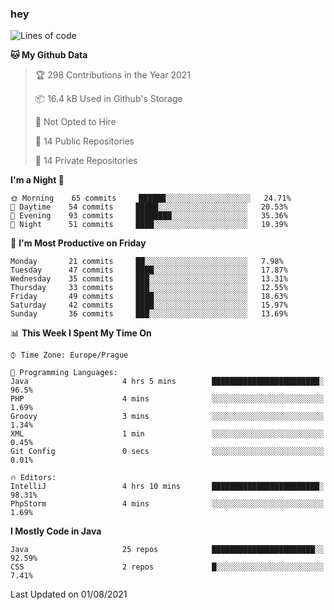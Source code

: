 ### hey

<!--START_SECTION:waka-->
![Lines of code](https://img.shields.io/badge/From%20Hello%20World%20I%27ve%20Written-118855%20lines%20of%20code-blue)

**🐱 My Github Data** 

> 🏆 298 Contributions in the Year 2021
 > 
> 📦 16.4 kB Used in Github's Storage 
 > 
> 🚫 Not Opted to Hire
 > 
> 📜 14 Public Repositories 
 > 
> 🔑 14 Private Repositories  
 > 
**I'm a Night 🦉** 

```text
🌞 Morning    65 commits     ██████░░░░░░░░░░░░░░░░░░░   24.71% 
🌆 Daytime    54 commits     █████░░░░░░░░░░░░░░░░░░░░   20.53% 
🌃 Evening    93 commits     ████████░░░░░░░░░░░░░░░░░   35.36% 
🌙 Night      51 commits     ████░░░░░░░░░░░░░░░░░░░░░   19.39%

```
📅 **I'm Most Productive on Friday** 

```text
Monday       21 commits     ██░░░░░░░░░░░░░░░░░░░░░░░   7.98% 
Tuesday      47 commits     ████░░░░░░░░░░░░░░░░░░░░░   17.87% 
Wednesday    35 commits     ███░░░░░░░░░░░░░░░░░░░░░░   13.31% 
Thursday     33 commits     ███░░░░░░░░░░░░░░░░░░░░░░   12.55% 
Friday       49 commits     ████░░░░░░░░░░░░░░░░░░░░░   18.63% 
Saturday     42 commits     ████░░░░░░░░░░░░░░░░░░░░░   15.97% 
Sunday       36 commits     ███░░░░░░░░░░░░░░░░░░░░░░   13.69%

```


📊 **This Week I Spent My Time On** 

```text
⌚︎ Time Zone: Europe/Prague

💬 Programming Languages: 
Java                     4 hrs 5 mins        ████████████████████████░   96.5% 
PHP                      4 mins              ░░░░░░░░░░░░░░░░░░░░░░░░░   1.69% 
Groovy                   3 mins              ░░░░░░░░░░░░░░░░░░░░░░░░░   1.34% 
XML                      1 min               ░░░░░░░░░░░░░░░░░░░░░░░░░   0.45% 
Git Config               0 secs              ░░░░░░░░░░░░░░░░░░░░░░░░░   0.01%

🔥 Editors: 
IntelliJ                 4 hrs 10 mins       ████████████████████████░   98.31% 
PhpStorm                 4 mins              ░░░░░░░░░░░░░░░░░░░░░░░░░   1.69%

```

**I Mostly Code in Java** 

```text
Java                     25 repos            ███████████████████████░░   92.59% 
CSS                      2 repos             █░░░░░░░░░░░░░░░░░░░░░░░░   7.41%

```



 Last Updated on 01/08/2021
<!--END_SECTION:waka-->
